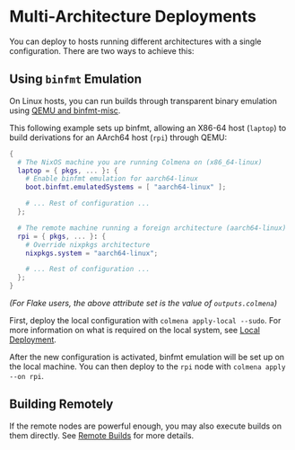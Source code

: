 # Multi-Architecture Deployments

You can deploy to hosts running different architectures with a single configuration.
There are two ways to achieve this:

## Using `binfmt` Emulation

On Linux hosts, you can run builds through transparent binary emulation using [QEMU and binfmt-misc](https://nixos.wiki/wiki/NixOS_on_ARM#Compiling_through_QEMU).

This following example sets up binfmt, allowing an X86-64 host (`laptop`) to build derivations for an AArch64 host (`rpi`) through QEMU:

```nix
{
  # The NixOS machine you are running Colmena on (x86_64-linux)
  laptop = { pkgs, ... }: {
    # Enable binfmt emulation for aarch64-linux
    boot.binfmt.emulatedSystems = [ "aarch64-linux" ];

    # ... Rest of configuration ...
  };

  # The remote machine running a foreign architecture (aarch64-linux)
  rpi = { pkgs, ... }: {
    # Override nixpkgs architecture
    nixpkgs.system = "aarch64-linux";

    # ... Rest of configuration ...
  };
}
```

*(For Flake users, the above attribute set is the value of `outputs.colmena`)*

First, deploy the local configuration with `colmena apply-local --sudo`.
For more information on what is required on the local system, see [Local Deployment](../features/apply-local.md).

After the new configuration is activated, binfmt emulation will be set up on the local machine.
You can then deploy to the `rpi` node with `colmena apply --on rpi`.

## Building Remotely

If the remote nodes are powerful enough, you may also execute builds on them directly.
See [Remote Builds](../features/remote-builds.md) for more details.
